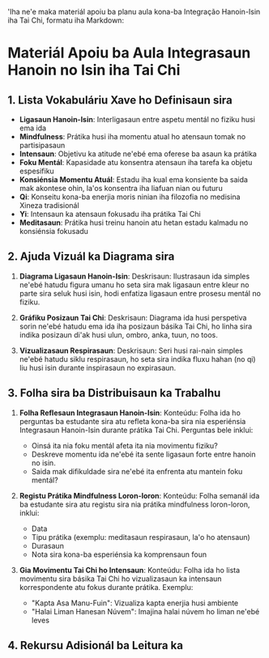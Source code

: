 'Iha ne'e maka materiál apoiu ba planu aula kona-ba Integração Hanoin-Isin iha Tai Chi, formatu iha Markdown:

# Materiál Apoiu ba Aula Integrasaun Hanoin no Isin iha Tai Chi

## 1. Lista Vokabuláriu Xave ho Definisaun sira

- **Ligasaun Hanoin-Isin**: Interligasaun entre aspetu mentál no fiziku husi ema ida
- **Mindfulness**: Prátika husi iha momentu atual ho atensaun tomak no partisipasaun
- **Intensaun**: Objetivu ka atitude ne'ebé ema oferese ba asaun ka prátika
- **Foku Mentál**: Kapasidade atu konsentra atensaun iha tarefa ka objetu espesifiku
- **Konsiénsia Momentu Atuál**: Estadu iha kual ema konsiente ba saida mak akontese ohin, la'os konsentra iha liafuan nian ou futuru
- **Qi**: Konseitu kona-ba enerjia moris ninian iha filozofia no medisina Xineza tradisionál
- **Yi**: Intensaun ka atensaun fokusadu iha prátika Tai Chi
- **Meditasaun**: Prátika husi treinu hanoin atu hetan estadu kalmadu no konsiénsia fokusadu

## 2. Ajuda Vizuál ka Diagrama sira

1. **Diagrama Ligasaun Hanoin-Isin**: Deskrisaun: Ilustrasaun ida simples ne'ebé hatudu figura umanu ho seta sira mak ligasaun entre kleur no parte sira seluk husi isin, hodi enfatiza ligasaun entre prosesu mentál no fiziku.
   
2. **Gráfiku Posizaun Tai Chi**: Deskrisaun: Diagrama ida husi perspetiva sorin ne'ebé hatudu ema ida iha posizaun básika Tai Chi, ho linha sira indika posizaun di'ak husi ulun, ombro, anka, tuun, no toos.

3. **Vizualizasaun Respirasaun**: Deskrisaun: Seri husi rai-nain simples ne'ebé hatudu siklu respirasaun, ho seta sira indika fluxu hahan (no qi) liu husi isin durante inspirasaun no expirasaun.

## 3. Folha sira ba Distribuisaun ka Trabalhu

1. **Folha Reflesaun Integrasaun Hanoin-Isin**: Konteúdu: Folha ida ho perguntas ba estudante sira atu refleta kona-ba sira nia esperiénsia Integrasaun Hanoin-Isin durante prátika Tai Chi. Perguntas bele inklui:
   - Oinsá ita nia foku mentál afeta ita nia movimentu fiziku?
   - Deskreve momentu ida ne'ebé ita sente ligasaun forte entre hanoin no isin.
   - Saida mak difikuldade sira ne'ebé ita enfrenta atu mantein foku mentál?

2. **Registu Prátika Mindfulness Loron-loron**: Konteúdu: Folha semanál ida ba estudante sira atu registu sira nia prátika mindfulness loron-loron, inklui:
   - Data
   - Tipu prátika (exemplu: meditasaun respirasaun, la'o ho atensaun)
   - Durasaun
   - Nota sira kona-ba esperiénsia ka komprensaun foun

3. **Gia Movimentu Tai Chi ho Intensaun**: Konteúdu: Folha ida ho lista movimentu sira básika Tai Chi ho vizualizasaun ka intensaun korrespondente atu fokus durante prátika. Exemplu:
   - "Kapta Asa Manu-Fuin": Vizualiza kapta enerjia husi ambiente
   - "Halai Liman Hanesan Núvem": Imajina halai núvem ho liman ne'ebé leves

## 4. Rekursu Adisionál ba Leitura ka
